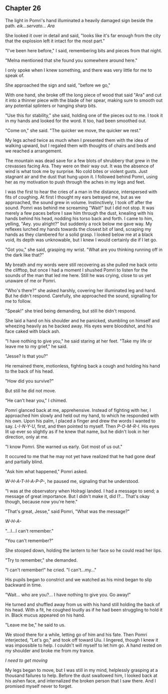 ## Chapter 26

The light in Pomri's hand illuminated a heavily damaged sign beside the path. _eik...servato... Ara_

She looked it over in detail and said, "looks like it's far enough from the city that the explosion left it intact for the most part."

"I've been here before," I said, remembering bits and pieces from that night.

"Melna mentioned that she found you somewhere around here."

I only spoke when I knew something, and there was very little for me to speak of.

She approached the sign and said, "before we go,"

With one hand, she broke off the long piece of wood that said "Ara" and cut it into a thinner piece with the blade of her spear, making sure to smooth out any potential splinters or hanging sharp bits.

"Use this for stability," she said, holding one of the pieces out to me. I took it in my hands and looked for the word. It too, had been smoothed out.

"Come on," she said. "The quicker we move, the quicker we rest."

My legs ached twice as much when I presented them with the idea of walking upward, but I regaled them with thoughts of chairs and beds and we reached a arrangement.

The mountain was dead save for a few blots of shrubbery that grew in the crevasses facing Ara. They were on their way out. It was the absence of wind is what took me by surprise. No cold bites or violent gusts. Just stagnant air and the dust that hung upon it. I followed behind Pomri, using her as my motivation to push through the aches in my legs and feet.

I was the first to hear the cries of a man in the distance, interspersed with fits of coughing. At first I thought my ears betrayed me, but as we approached, the sound grew in volume. Instinctively, I took off after the sound. Pomri was behind me screaming "Wait!" but I did not stop. It was merely a few paces before I saw him through the dust, knealing with his hands behind his head, nodding his torso back and forth. I came to him, yelling, "Aey. you alright?" but suddenly a rock below me gave way. My reflexes lurched my hands towards the closest bit of land, scraping my hands as they clambered for a solid grasp. I looked below me at a black void, its depth was unknowable, but I knew I would certainly die if I let go.

"Got you," she said, grasping my wrist. "What are you thinking running off in the dark like that?"

My breath and my words were still recovering as she pulled me back onto the clifftop, but once I had a moment I shushed Pomri to listen for the sounds of the man that led me here. Still he was crying, close to us yet unaware of me or Pomri.

"Who's there?" she asked harshly, covering her illuminated leg and hand. But he didn't respond. Carefully, she approached the sound, signalling for me to follow.

"Speak!" she tried being demanding, but still he didn't respond.

She laid a hand on his shoulder and he panicked, stumbling on himself and wheezing heavily as he backed away. His eyes were bloodshot, and his face caked with black ash.

"I have nothing to give you," he said staring at her feet. "Take my life or leave me to my grief," he said.

"Jesse? Is that you?"

He remained there, motionless, fighting back a cough and holding his hand to the back of his head.

"How did you survive?"

But still he did not move.

"He can't hear you," I chimed.

Pomri glanced back at me, apprehensive. Instead of fighting with her, I approached him slowly and held out my hand, to which he responded with his own. Upon his palm, I placed a finger and drew the words I wanted to say. _L-I-N-Y-U_, first, and then pointed to myself. Then _P-O-M-R-I_. His eyes lit up ever so slightly as if he knew that name, but he didn't look in her direction, only at me.

"I know Pomri. She warned us early. Got most of us out."

It occured to me that he may not yet have realized that he had gone deaf and partially blind.

"Ask him what happened," Pomri asked.

_W-H-A-T-H-A-P-P-_, he paused me, signaling that he understood.

"I was at the observatory when Holragi landed. I had a message to send; a message of great importance. But I didn't make it, did I?... That's okay though, because now you're here."

"That's great, Jesse," said Pomri, "What was the message?"

_W-H-A-_

"...I...I can't remember."

"You can't remember?"

She stooped down, holding the lantern to her face so he could read her lips.

"Try to remember," she demanded.

"I can't remember!" he cried. "I can't...my..."

His pupils began to constrict and we watched as his mind began to slip backward in time.

"Wait... who are you?... I have nothing to give you. Go away!"

He turned and shuffled away from us with his hand still holding the back of his head. With a fit, he coughed loudly as if he had been struggling to hold it in. Black mucus appeared on his hand.

"Leave me be," he said to us.

We stood there for a while, letting go of him and his fate. Then Pomri interjected, "Let's go," and took off toward Ulu. I lingered, though I knew it was impossible to help. I couldn't will myself to let him go. A hand rested on my shoulder and broke me from my trance.

_I need to get moving_

<!-- Wait, but why? Wouldn't they try to help him along a bit more? -->

My legs began to move, but I was still in my mind, helplessly grasping at a thousand failures to help. Before the dust swallowed him, I looked back at his ashen face, and internalized the broken person that I saw there. And I promised myself never to forget.
